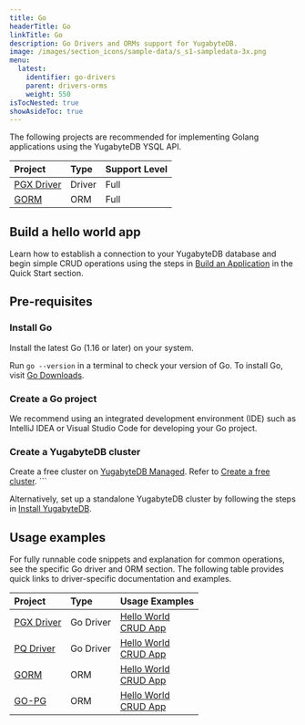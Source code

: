 ```yaml
---
title: Go
headerTitle: Go
linkTitle: Go
description: Go Drivers and ORMs support for YugabyteDB.
image: /images/section_icons/sample-data/s_s1-sampledata-3x.png
menu:
  latest:
    identifier: go-drivers
    parent: drivers-orms
    weight: 550
isTocNested: true
showAsideToc: true
---
```

The following projects are recommended for implementing Golang applications using the YugabyteDB YSQL API.

| Project | Type | Support Level |
| :------ | :--- | :------------ |
| [PGX Driver](pgx) | Driver | Full |
| [GORM](gorm) | ORM |  Full |

## Build a hello world app

Learn how to establish a connection to your YugabyteDB database and begin simple CRUD operations
using the steps in [Build an Application](../../quick-start/build-apps/go/ysql-pgx) in the Quick Start section.

## Pre-requisites

### Install Go

Install the latest Go (1.16 or later) on your system.

Run `go --version` in a terminal to check your version of Go. To install Go, visit [Go Downloads](https://golang.org/dl/).

### Create a Go project

We recommend using an integrated development environment (IDE) such as IntelliJ IDEA or
Visual Studio Code for developing your Go project.

### Create a YugabyteDB cluster

Create a free cluster on [YugabyteDB Managed](https://www.yugabyte.com/cloud/). Refer to [Create a free cluster](../../yugabyte-cloud/cloud-basics/create-clusters-free/). ```

Alternatively, set up a standalone YugabyteDB cluster by following the steps in [Install YugabyteDB](/latest/quick-start/install/macos). 

## Usage examples

For fully runnable code snippets and explanation for common operations, see the specific Go driver and ORM section.
The following table provides quick links to driver-specific documentation and examples.

| Project | Type | Usage Examples |
| :------ | :--- | :------------- |
| [PGX Driver](pgx) | Go Driver | [Hello World](../../quick-start/build-apps/go/ysql-pgx) <br />[CRUD App](pgx) |
| [PQ Driver](pq) | Go Driver | [Hello World](../../quick-start/build-apps/go/ysql-pq) <br />[CRUD App](pq) |
| [GORM](gorm/) | ORM |  [Hello World](../../quick-start/build-apps/go/ysql-gorm) <br />[CRUD App](gorm) |
| [GO-PG](pg) | ORM |  [Hello World](../../quick-start/build-apps/go/ysql-pg) <br />[CRUD App](pg) |
